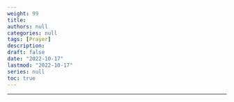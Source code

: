 ```yaml
---
weight: 99
title: 
authors: null
categories: null
tags: [Prayer]
description: 
draft: false
date: "2022-10-17"
lastmod: "2022-10-17"
series: null
toc: true
---
```


<!--more-->
---

